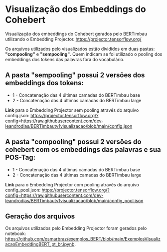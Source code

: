 # Visualização dos Embeddings do Cohebert

Visualização dos embeddings do Cohebert gerados pelo BERTimbau utilizando o Embedding Projector.
https://projector.tensorflow.org/

Os arquivos utilizados pelo visualizados estão divididos em duas pastas: **"compooling"** e **"sempooling"**. Quem indicam se foi utilizado o pooling dos embeddings dos tokens das palavras fora do vocabulário.

## A pasta **"sempooling"** possui 2 versões  dos embeddings dos tokens:
- 1 - Concatenação das 4 últimas camadas do BERTimbau base
- 2 - Concatenação das 4 últimas camadas do BERTimbau large

**Link** para o Embedding Projector sem pooling através do arquivo config.json:
<https://projector.tensorflow.org/?config=https://raw.githubusercontent.com/dev-leandrodias/BERTimbautv1visualizacao/blob/main/config.json>

## A pasta **"compooling"** possui 2 versões do cohebert com os embeddings das palavras e sua POS-Tag:
- 1 - Concatenação das 4 últimas camadas do BERTimbau base
- 2 - Concatenação das 4 últimas camadas do BERTimbau large

**Link** para o Embedding Projector com pooling através do arquivo config_pool.json:
<https://projector.tensorflow.org/?config=https://raw.githubusercontent.com/dev-leandrodias/BERTimbautv1visualizacao/blob/main/config_pool.json>

## Geração dos arquivos

Os arquivos utilizados pelo Embedding Projector foram gerados pelo notebook: https://github.com/osmarbraz/exemplos_BERT/blob/main/ExemplosVisualizacaoEmbeddingBERT_pt_br.ipynb.